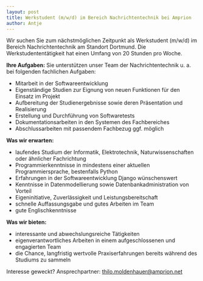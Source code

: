 ```yaml
---
layout: post
title: Werkstudent (m/w/d) im Bereich Nachrichtentechnik bei Amprion
author: Antje
---
```


Wir suchen Sie zum nächstmöglichen Zeitpunkt als Werkstudent (m/w/d) im Bereich Nachrichtentechnik am Standort Dortmund.
Die Werkstudententätigkeit hat einen Umfang von 20 Stunden pro Woche.

**Ihre Aufgaben:**
Sie unterstützen unser Team der Nachrichtentechnik u. a. bei folgenden fachlichen Aufgaben:
* Mitarbeit in der Softwareentwicklung
* Eigenständige Studien zur Eignung von neuen Funktionen für den Einsatz im Projekt
* Aufbereitung der Studienergebnisse sowie deren Präsentation und Realisierung
* Erstellung und Durchführung von Softwaretests
* Dokumentationsarbeiten in den Systemen des Fachbereiches
* Abschlussarbeiten mit passendem Fachbezug ggf. möglich

**Was wir erwarten:**
* laufendes Studium der Informatik, Elektrotechnik, Naturwissenschaften oder ähnlicher Fachrichtung
* Programmierkenntnisse in mindestens einer aktuellen Programmiersprache, bestenfalls Python
* Erfahrungen in der Softwareentwicklung Django wünschenswert
* Kenntnisse in Datenmodellierung sowie Datenbankadministration von Vorteil
* Eigeninitiative, Zuverlässigkeit und Leistungsbereitschaft
* schnelle Auffassungsgabe und gutes Arbeiten im Team
* gute Englischkenntnisse

**Was wir bieten:**
* interessante und abwechslungsreiche Tätigkeiten
* eigenverantwortliches Arbeiten in einem aufgeschlossenen und engagierten Team
* die Chance, langfristig wertvolle Praxiserfahrungen bereits während des Studiums zu sammeln

Interesse geweckt?
Ansprechpartner: <thilo.moldenhauer@amprion.net>
